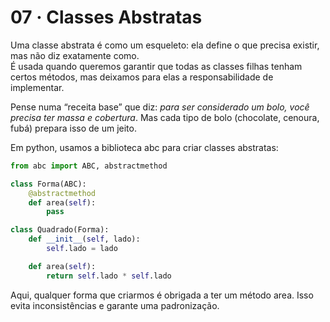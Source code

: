 # 07 · Classes Abstratas

Uma classe abstrata é como um esqueleto: ela define o que precisa existir, mas não diz exatamente como.  
É usada quando queremos garantir que todas as classes filhas tenham certos métodos, mas deixamos para elas a responsabilidade de implementar.

Pense numa “receita base” que diz: *para ser considerado um bolo, você precisa ter massa e cobertura*. Mas cada tipo de bolo (chocolate, cenoura, fubá) prepara isso de um jeito.

Em python, usamos a biblioteca abc para criar classes abstratas:

```python
from abc import ABC, abstractmethod

class Forma(ABC):
    @abstractmethod
    def area(self):
        pass

class Quadrado(Forma):
    def __init__(self, lado):
        self.lado = lado

    def area(self):
        return self.lado * self.lado
```

Aqui, qualquer forma que criarmos é obrigada a ter um método area. Isso evita inconsistências e garante uma padronização.
